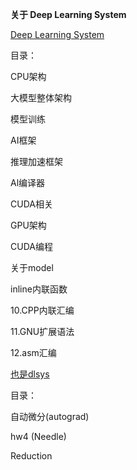 **关于 Deep Learning System**



[Deep Learning System](./dlsys.md)

<!-- ：一些关于dlsys的基础知识 -->

目录：

CPU架构

大模型整体架构

模型训练

AI框架

推理加速框架

Al编译器

CUDA相关

GPU架构

CUDA编程

关于model

inline内联函数

10.CPP内联汇编

11.GNU扩展语法

12.asm汇编


[也是dlsys](./hw4.md)

<!-- ：进阶一点点 -->

目录：

自动微分(autograd)

hw4 (Needle)

Reduction